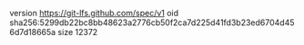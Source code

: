 version https://git-lfs.github.com/spec/v1
oid sha256:5299db22bc8bb48623a2776cb50f2ca7d225d41fd3b23ed6704d456d7d18665a
size 12372
